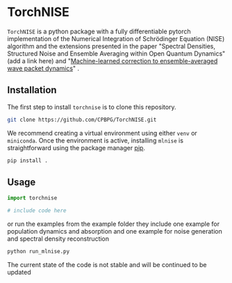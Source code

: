 # TorchNISE

`TorchNISE` is a python package with a fully differentiable pytorch implementation of the Numerical Integration of Schrödinger Equation (NISE) algorithm and the extensions presented in the paper "Spectral Densities, Structured Noise and Ensemble Averaging within Open
Quantum Dynamics" (add a link here) and "[Machine-learned correction to ensemble-averaged wave packet dynamics]([https://link-url-here.org](https://doi.org/10.1063/5.0166694))" .


## Installation

The first step to install `torchnise` is to clone this repository.

```bash
git clone https://github.com/CPBPG/TorchNISE.git
```

We recommend creating a virtual environment using either `venv` or `miniconda`. Once the environment is active, installing `mlnise` is straightforward using the package manager [pip](https://pip.pypa.io/en/stable/).

```bash
pip install .
```

## Usage

```python
import torchnise

# include code here
```

or run the examples from the example folder
they include one example for population dynamics and absorption and one example for noise generation and spectral density reconstruction

```bash
python run_mlnise.py
```

The current state of the code is not stable and will be continued to be updated


